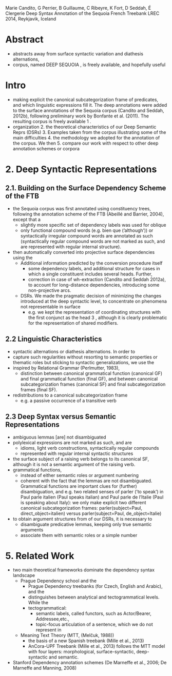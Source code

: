 Marie Candito, G Perrier, B Guillaume, C Ribeyre, K Fort, D Seddah, É Clergerie
Deep Syntax Annotation of the Sequoia French Treebank
LREC 2014, Reykjavik, Iceland

# Abstract

* abstracts away from surface syntactic variation and diathesis alternations,
* corpus, named DEEP SEQUOIA , is freely available, and hopefully useful

# Intro

* making explicit the canonical subcategorization frame of predicates, and
  which linguistic expressions fill it. The deep annotations were added to
  the surface annotations of the Sequoia corpus (Candito and Seddah,
  2012b), following preliminary work by Bonfante et al.  (2011). The resulting
  corpus is freely available 1 .
* organization
  2. the theoretical characteristics of our Deep Semantic Reprs (DSRs)
  3. Examples taken from the corpus illustrating some of the main difficulties
  4. the methodology we adopted for the annotation of the corpus. We then
  5. compare our work with respect to other deep annotation schemes or corpora

# 2. Deep Syntactic Representations

## 2.1.  Building on the Surface Dependency Scheme of the FTB

* the Sequoia corpus was first annotated using constituency trees, following
  the annotation scheme of the FTB (Abeillé and Barrier, 2004), except that a
  * slightly more specific set of dependency labels was used for oblique
  * only functional compound words (e.g. bien que (’although’)) or
    syntactically irregular compound words are annotated as such (syntactically
    regular compound words are not marked as such, and are represented with
    regular internal structure).
* then automatically converted into projective surface dependencies using the
  * Additional information predicted by the conversion procedure itself
    * some dependency labels, and additional structure for cases in which a
      single constituent includes several heads. Further,
    * correction in case of wh-extraction (Candito and Seddah 2012a), to
      account for long-distance dependencies, introducing some non-projective
      arcs.
  * DSRs. We made the pragmatic decision of minimizing the changes introduced
    at the deep syntactic level, to concentrate on phenomena not
    representable in surface
    * e.g. we kept the representation of coordinating structures with the first
      conjunct as the head 3 , although it is clearly problematic for the
      representation of shared modifiers.

## 2.2 Linguistic Characteristics

* syntactic alternations or diathesis alternations. In order to
* capture such regularities without resorting to semantic properties or
  thematic roles but sticking to syntactic generalizations, we use the
* inspired by Relational Grammar (Perlmutter, 1983),
  * distinction between canonical grammatical function (canonical GF) and final
    grammatical function (final GF), and between canonical subcategorization
    frames (canonical SF) and final subcategorization frames (final SF).
* redistributions to a canonical subcategorization frame
  * e.g. a passive occurrence of a transitive verb

## 2.3 Deep Syntax versus Semantic Representations

* ambiguous lemmas [are] not disambiguated
* polylexical expressions  are not marked as such, and are
  * idioms, light verb constructions, syntactically regular compounds
  * represented with regular internal syntactic structures
* the surface subject of a raising verb belongs to its canonical SF, although
  it is not a semantic argument of the raising verb.
* grammatical functions,
  * instead of either semantic roles or argument numbering
  * coherent with the fact that the lemmas are not disambiguated.
    Grammatical functions are important clues for (further) disambiguation, and
    e.g. two related senses of parler (’to speak’) in
      Paul parle italien (Paul speaks italian) and
      Paul parle de l’Italie (Paul is speaking about Italy):
    we only make explicit two different canonical subcategorization frames:
      parler(subject=Paul, direct_object=italien) versus
      parler(subject=Paul, de_object=Italie)
* to obtain argument structures from of our DSRs, it is necessary to
  * disambiguate predicative lemmas, keeping only true semantic arguments
  * associate them with semantic roles or a simple number

# 5. Related Work

* two main theoretical frameworks dominate the dependency syntax landscape
  * Prague Dependency school and the
    * Prague Dependency treebanks (for Czech, English and Arabic), and the
    * distinguishes between analytical and tectogrammatical levels. While the
    * tectogrammatical:
      * semantic labels, called functors, such as Actor/Bearer, Addressee,etc.,
      * topic-focus articulation of a sentence, which we do not represent in
  * Meaning Text Theory (MTT, (Melčuk, 1988))
    * the basis of a new Spanish treebank (Mille et al., 2013)
    * AnCora-UPF Treebank (Mille et al., 2013) follows the MTT model with four
      layers: morphological, surface-syntactic, deep-syntactic and semantic.
* Stanford Dependency annotation schemes
  (De Marneffe et al., 2006; De Marneffe and Manning, 2008)
